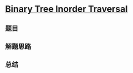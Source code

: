 # [Binary Tree Inorder Traversal](https://leetcode.com/problems/binary-tree-inorder-traversal/)

## 题目


## 解题思路


## 总结


